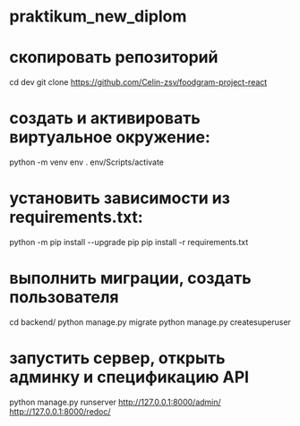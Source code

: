 # praktikum_new_diplom

# скопировать репозиторий
cd dev
git clone  https://github.com/Celin-zsv/foodgram-project-react

# создать и активировать виртуальное окружение:
python -m venv env
. env/Scripts/activate

# установить зависимости из requirements.txt:
python -m pip install --upgrade pip
pip install -r requirements.txt

# выполнить миграции, создать пользователя
cd backend/
python manage.py migrate
python manage.py createsuperuser

# запустить сервер, открыть админку и спецификацию API
python manage.py runserver
http://127.0.0.1:8000/admin/
http://127.0.0.1:8000/redoc/